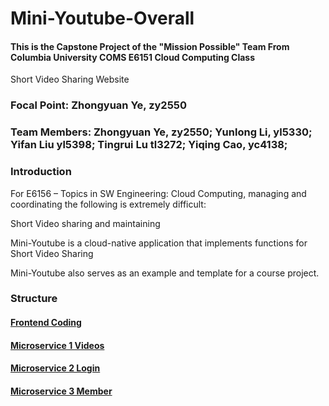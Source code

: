# Mini-Youtube-Overall
#### This is the Capstone Project of the "Mission Possible" Team From Columbia University COMS E6151 Cloud Computing Class 

Short Video Sharing Website

### Focal Point: Zhongyuan Ye, zy2550

### Team Members: Zhongyuan Ye, zy2550; Yunlong Li, yl5330; Yifan Liu yl5398; Tingrui Lu tl3272;  Yiqing Cao, yc4138;

### Introduction

For E6156 – Topics in SW Engineering: Cloud Computing, managing and coordinating the following is extremely difficult:


Short Video sharing and maintaining

Mini-Youtube is a cloud-native application that implements functions for Short Video Sharing

Mini-Youtube also serves as an example and template for a course project.

### Structure

#### [Frontend Coding](https://github.com/Zhongyuan-Ye/Mini-Youtube-Frontend.git)

#### [Microservice 1 Videos](https://github.com/Zhongyuan-Ye/Mini-Youtube-Microservice1.git)

#### [Microservice 2 Login](https://github.com/Zhongyuan-Ye/Mini-Youtube-microservice2.git)

#### [Microservice 3 Member](https://github.com/Zhongyuan-Ye/Mini-Youtube-Microservice3.git)

